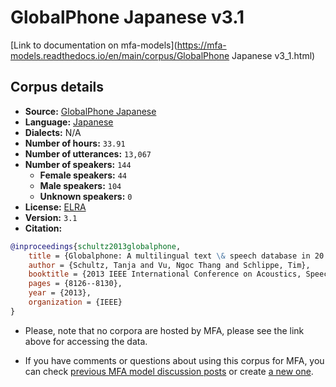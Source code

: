 
# GlobalPhone Japanese v3.1

[Link to documentation on mfa-models](https://mfa-models.readthedocs.io/en/main/corpus/GlobalPhone Japanese v3_1.html)

## Corpus details

- **Source:** [GlobalPhone Japanese](https://catalogue.elra.info/en-us/repository/browse/ELRA-S0199/)
- **Language:** [Japanese](https://en.wikipedia.org/wiki/Japanese_language)
- **Dialects:** N/A
- **Number of hours:** `33.91`
- **Number of utterances:** `13,067`
- **Number of speakers:** `144`
  - **Female speakers:** `44`
  - **Male speakers:** `104`
  - **Unknown speakers:** `0`
- **License:** [ELRA](https://www.elra.info/en/services-around-lrs/distribution/licensing/)
- **Version:** `3.1`
- **Citation:**
```bibtex
@inproceedings{schultz2013globalphone,
	title = {Globalphone: A multilingual text \& speech database in 20 languages},
	author = {Schultz, Tanja and Vu, Ngoc Thang and Schlippe, Tim},
	booktitle = {2013 IEEE International Conference on Acoustics, Speech and Signal Processing},
	pages = {8126--8130},
	year = {2013},
	organization = {IEEE}
}
```

- Please, note that no corpora are hosted by MFA, please see the link above for accessing the data.

- If you have comments or questions about using this corpus for MFA, you can check [previous MFA model discussion posts](https://github.com/MontrealCorpusTools/mfa-models/discussions?discussions_q=GlobalPhone+Japanese+v3.1) or create [a new one](https://github.com/MontrealCorpusTools/mfa-models/discussions/new).
